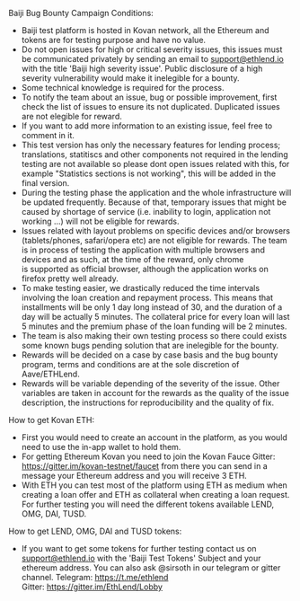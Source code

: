 Baiji Bug Bounty Campaign Conditions:

- Baiji test platform is hosted in Kovan network, all the Ethereum and tokens are for testing purpose and have no value. 
- Do not open issues for high or critical severity issues, this issues must be communicated privately by sending an email to support@ethlend.io with the title 'Baiji high severity issue'. Public disclosure of a high severity vulnerability would make it inelegible for a bounty.
- Some technical knowledge is required for the process.
- To notify the team about an issue, bug or possible improvement, first check the list of issues to ensure its not duplicated. Duplicated issues are not elegible for reward.
- If you want to add more information to an existing issue, feel free to comment in it.
- This test version has only the necessary features for lending process; translations, statitiscs and other components not required in the lending testing are not available so please dont open issues related with this, for example "Statistics sections is not working", this will be added in the final version.
- During the testing phase the application and the whole infrastructure will be updated frequently. Because of that, temporary issues that might be caused by shortage of service (i.e. inability to login, application not working ...) will not be eligible for rewards.
- Issues related with layout problems on specific devices and/or browsers (tablets/phones, safari/opera etc) are not eligible for rewards. The team is in process of testing the application with multiple browsers and devices and as such, at the time of the reward, only chrome is supported as official browser, although the application works on firefox pretty well already.
- To make testing easier, we drastically reduced the time intervals involving the loan creation and repayment process. This means that installments will be only 1 day long instead of 30, and the duration of a day will be actually 5 minutes. The collateral price for every loan will last 5 minutes and the premium phase of the loan funding will be 2 minutes.
- The team is also making their own testing process so there could exists some known bugs pending solution that are inelegible for the bounty.
- Rewards will be decided on a case by case basis and the bug bounty program, terms and conditions are at the sole discretion of Aave/ETHLend.
- Rewards will be variable depending of the severity of the issue. Other variables are taken in account for the rewards as the quality of the issue description, the instructions for reproducibility and the quality of fix.


How to get Kovan ETH:

- First you would need to create an account in the platform, as you would need to use the in-app wallet to hold them. 
- For getting Ethereum Kovan you need to join the Kovan Fauce Gitter: https://gitter.im/kovan-testnet/faucet from there you can send in a message your Ethereum address and you will receive 3 ETH. 
- With ETH you can test most of the platform using ETH as medium when creating a loan offer and ETH as collateral when creating a loan request. For further testing you will need the different tokens available LEND, OMG, DAI, TUSD.

How to get LEND, OMG, DAI and TUSD tokens:

- If you want to get some tokens for further testing contact us on support@ethlend.io with the 'Baiji Test Tokens' Subject and your ethereum address. You can also ask @sirsoth in our telegram or gitter channel.
Telegram: https://t.me/ethlend
Gitter: https://gitter.im/EthLend/Lobby
